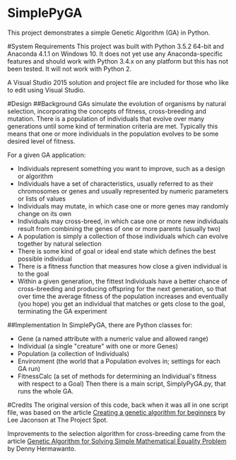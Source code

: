 # SimplePyGA
This project demonstrates a simple Genetic Algorithm (GA) in Python.

#System Requirements
This project was built with Python 3.5.2 64-bit and Anaconda 4.1.1 on Windows 10.  It does not yet use any Anaconda-specific features and should work with Python 3.4.x on any platform but this has not been tested.  It will not work with Python 2.

A Visual Studio 2015 solution and project file are included for those who like to edit using Visual Studio.

#Design
##Background
GAs simulate the evolution of organisms by natural selection, incorporating the concepts of fitness, cross-breeding and mutation. There is a population of individuals that evolve over many generations until some kind of termination criteria are met.  Typically this means that one or more individuals in the population evolves to be some desired level of fitness.

For a given GA application:
* Individuals represent something you want to improve, such as a design or algorithm
* Individuals have a set of characteristics, usually referred to as their chromosomes or genes and usually represented by numeric parameters or lists of values
* Individuals may mutate, in which case one or more genes may randomly change on its own
* Individuals may cross-breed, in which case one or more new individuals result from combining the genes of one or more parents (usually two)
* A population is simply a collection of those individuals which can evolve together by natural selection
* There is some kind of goal or ideal end state which defines the best possible individual
* There is a fitness function that measures how close a given individual is to the goal
* Within a given generation, the fittest Individuals have a better chance of cross-breeding and producing offspring for the next generation, so that over time the average fitness of the population increases and eventually (you hope) you get an individual that matches or gets close to the goal, terminating the GA experiment

##Implementation
In SimplePyGA, there are Python classes for:
* Gene (a named attribute with a numeric value and allowed range)
* Individual (a single "creature" with one or more Genes)
* Population (a collection of Individuals)
* Environment (the world that a Population evolves in; settings for each GA run)
* FitnessCalc (a set of methods for determining an Individual's fitness with respect to a Goal)
Then there is a main script, SimplyPyGA.py, that runs the whole GA.

#Credits
The original version of this code, back when it was all in one script file, was based on the article [Creating a genetic algorithm for beginners](http://www.theprojectspot.com/tutorial-post/creating-a-genetic-algorithm-for-beginners/3) by Lee Jaconson at The Project Spot.

Improvements to the selection algorithm for cross-breeding came from the article [Genetic Algorithm for Solving Simple Mathematical Equality Problem](https://arxiv.org/ftp/arxiv/papers/1308/1308.4675.pdf) by Denny Hermawanto.
